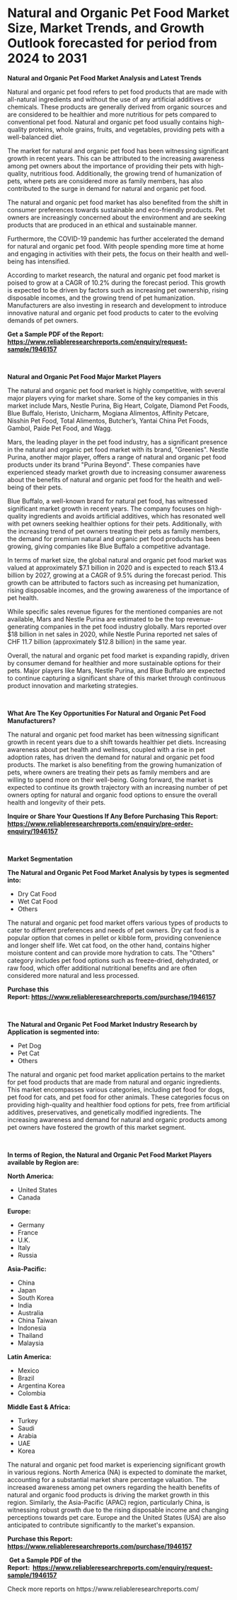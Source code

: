 <p><h1>Natural and Organic Pet Food Market Size, Market Trends, and Growth Outlook forecasted for period from 2024 to 2031</h1></p><p><strong>Natural and Organic Pet Food Market Analysis and Latest Trends</strong></p>
<p><p>Natural and organic pet food refers to pet food products that are made with all-natural ingredients and without the use of any artificial additives or chemicals. These products are generally derived from organic sources and are considered to be healthier and more nutritious for pets compared to conventional pet food. Natural and organic pet food usually contains high-quality proteins, whole grains, fruits, and vegetables, providing pets with a well-balanced diet.</p><p>The market for natural and organic pet food has been witnessing significant growth in recent years. This can be attributed to the increasing awareness among pet owners about the importance of providing their pets with high-quality, nutritious food. Additionally, the growing trend of humanization of pets, where pets are considered more as family members, has also contributed to the surge in demand for natural and organic pet food.</p><p>The natural and organic pet food market has also benefited from the shift in consumer preferences towards sustainable and eco-friendly products. Pet owners are increasingly concerned about the environment and are seeking products that are produced in an ethical and sustainable manner.</p><p>Furthermore, the COVID-19 pandemic has further accelerated the demand for natural and organic pet food. With people spending more time at home and engaging in activities with their pets, the focus on their health and well-being has intensified.</p><p>According to market research, the natural and organic pet food market is poised to grow at a CAGR of 10.2% during the forecast period. This growth is expected to be driven by factors such as increasing pet ownership, rising disposable incomes, and the growing trend of pet humanization. Manufacturers are also investing in research and development to introduce innovative natural and organic pet food products to cater to the evolving demands of pet owners.</p></p>
<p><strong>Get a Sample PDF of the Report:&nbsp; <a href="https://www.reliableresearchreports.com/enquiry/request-sample/1946157">https://www.reliableresearchreports.com/enquiry/request-sample/1946157</a></strong></p>
<p>&nbsp;</p>
<p><strong>Natural and Organic Pet Food Major Market Players</strong></p>
<p><p>The natural and organic pet food market is highly competitive, with several major players vying for market share. Some of the key companies in this market include Mars, Nestle Purina, Big Heart, Colgate, Diamond Pet Foods, Blue Buffalo, Heristo, Unicharm, Mogiana Alimentos, Affinity Petcare, Nisshin Pet Food, Total Alimentos, Butcher’s, Yantai China Pet Foods, Gambol, Paide Pet Food, and Wagg.</p><p>Mars, the leading player in the pet food industry, has a significant presence in the natural and organic pet food market with its brand, "Greenies". Nestle Purina, another major player, offers a range of natural and organic pet food products under its brand "Purina Beyond". These companies have experienced steady market growth due to increasing consumer awareness about the benefits of natural and organic pet food for the health and well-being of their pets.</p><p>Blue Buffalo, a well-known brand for natural pet food, has witnessed significant market growth in recent years. The company focuses on high-quality ingredients and avoids artificial additives, which has resonated well with pet owners seeking healthier options for their pets. Additionally, with the increasing trend of pet owners treating their pets as family members, the demand for premium natural and organic pet food products has been growing, giving companies like Blue Buffalo a competitive advantage.</p><p>In terms of market size, the global natural and organic pet food market was valued at approximately $7.1 billion in 2020 and is expected to reach $13.4 billion by 2027, growing at a CAGR of 9.5% during the forecast period. This growth can be attributed to factors such as increasing pet humanization, rising disposable incomes, and the growing awareness of the importance of pet health.</p><p>While specific sales revenue figures for the mentioned companies are not available, Mars and Nestle Purina are estimated to be the top revenue-generating companies in the pet food industry globally. Mars reported over $18 billion in net sales in 2020, while Nestle Purina reported net sales of CHF 11.7 billion (approximately $12.8 billion) in the same year.</p><p>Overall, the natural and organic pet food market is expanding rapidly, driven by consumer demand for healthier and more sustainable options for their pets. Major players like Mars, Nestle Purina, and Blue Buffalo are expected to continue capturing a significant share of this market through continuous product innovation and marketing strategies.</p></p>
<p>&nbsp;</p>
<p><strong>What Are The Key Opportunities For Natural and Organic Pet Food Manufacturers?</strong></p>
<p><p>The natural and organic pet food market has been witnessing significant growth in recent years due to a shift towards healthier pet diets. Increasing awareness about pet health and wellness, coupled with a rise in pet adoption rates, has driven the demand for natural and organic pet food products. The market is also benefiting from the growing humanization of pets, where owners are treating their pets as family members and are willing to spend more on their well-being. Going forward, the market is expected to continue its growth trajectory with an increasing number of pet owners opting for natural and organic food options to ensure the overall health and longevity of their pets.</p></p>
<p><strong>Inquire or Share Your Questions If Any Before Purchasing This Report: <a href="https://www.reliableresearchreports.com/enquiry/pre-order-enquiry/1946157">https://www.reliableresearchreports.com/enquiry/pre-order-enquiry/1946157</a></strong></p>
<p>&nbsp;</p>
<p><strong>Market Segmentation</strong></p>
<p><strong>The Natural and Organic Pet Food Market Analysis by types is segmented into:</strong></p>
<p><ul><li>Dry Cat Food</li><li>Wet Cat Food</li><li>Others</li></ul></p>
<p><p>The natural and organic pet food market offers various types of products to cater to different preferences and needs of pet owners. Dry cat food is a popular option that comes in pellet or kibble form, providing convenience and longer shelf life. Wet cat food, on the other hand, contains higher moisture content and can provide more hydration to cats. The "Others" category includes pet food options such as freeze-dried, dehydrated, or raw food, which offer additional nutritional benefits and are often considered more natural and less processed.</p></p>
<p><strong>Purchase this Report:&nbsp;<a href="https://www.reliableresearchreports.com/purchase/1946157">https://www.reliableresearchreports.com/purchase/1946157</a></strong></p>
<p>&nbsp;</p>
<p><strong>The Natural and Organic Pet Food Market Industry Research by Application is segmented into:</strong></p>
<p><ul><li>Pet Dog</li><li>Pet Cat</li><li>Others</li></ul></p>
<p><p>The natural and organic pet food market application pertains to the market for pet food products that are made from natural and organic ingredients. This market encompasses various categories, including pet food for dogs, pet food for cats, and pet food for other animals. These categories focus on providing high-quality and healthier food options for pets, free from artificial additives, preservatives, and genetically modified ingredients. The increasing awareness and demand for natural and organic products among pet owners have fostered the growth of this market segment.</p></p>
<p>&nbsp;</p>
<p><strong>In terms of Region, the Natural and Organic Pet Food Market Players available by Region are:</strong></p>
<p>
    <p> <strong> North America: </strong>
        <ul>
            <li>United States</li>
            <li>Canada</li>
        </ul>
        </p> 
    <p> <strong> Europe: </strong>
        <ul>
            <li>Germany</li>
            <li>France</li>
            <li>U.K.</li>
            <li>Italy</li>
            <li>Russia</li>
        </ul>
        </p> 
    <p> <strong> Asia-Pacific: </strong>
        <ul>
            <li>China</li>
            <li>Japan</li>
            <li>South Korea</li>
            <li>India</li>
            <li>Australia</li>
            <li>China Taiwan</li>
            <li>Indonesia</li>
            <li>Thailand</li>
            <li>Malaysia</li>
        </ul>
        </p> 
    <p> <strong> Latin America: </strong>
        <ul>
            <li>Mexico</li>
            <li>Brazil</li>
            <li>Argentina Korea</li>
            <li>Colombia</li>
        </ul>
        </p> 
    <p> <strong> Middle East & Africa: </strong>
        <ul>
            <li>Turkey</li>
            <li>Saudi</li>
            <li>Arabia</li>
            <li>UAE</li>
            <li>Korea</li>
        </ul>
    </p>
    </p>
<p><p>The natural and organic pet food market is experiencing significant growth in various regions. North America (NA) is expected to dominate the market, accounting for a substantial market share percentage valuation. The increased awareness among pet owners regarding the health benefits of natural and organic food products is driving the market growth in this region. Similarly, the Asia-Pacific (APAC) region, particularly China, is witnessing robust growth due to the rising disposable income and changing perceptions towards pet care. Europe and the United States (USA) are also anticipated to contribute significantly to the market's expansion.</p></p>
<p><strong>Purchase this Report: <a href="https://www.reliableresearchreports.com/purchase/1946157">https://www.reliableresearchreports.com/purchase/1946157</a></strong></p>
<p>&nbsp;<strong>Get a Sample PDF of the Report:&nbsp;&nbsp;<a href="https://www.reliableresearchreports.com/enquiry/request-sample/1946157">https://www.reliableresearchreports.com/enquiry/request-sample/1946157</a></strong></p>
<p><strong></strong></p>
<p>Check more reports on https://www.reliableresearchreports.com/</p>